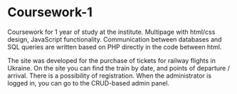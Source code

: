 # Coursework-1
Coursework for 1 year of study at the institute. Multipage with html/css design, JavaScript functionality. 
Communication between databases and SQL queries are written based on PHP directly in the code between html.

The site was developed for the purchase of tickets for railway flights in Ukraine. On the site you can find the train by date, and points of departure / arrival. 
There is a possibility of registration. When the administrator is logged in, you can go to the CRUD-based admin panel.
